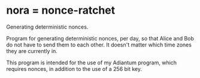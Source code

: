 # nora = nonce-ratchet
Generating deterministic nonces.

Program for generating deterministic nonces, per day,
so that Alice and Bob do not have to send them to each
other. It doesn't matter which time zones they are
currently in.

This program is intended for the use of my Adiantum program,
which requires nonces, in addition to the use of a 256 bit key.

